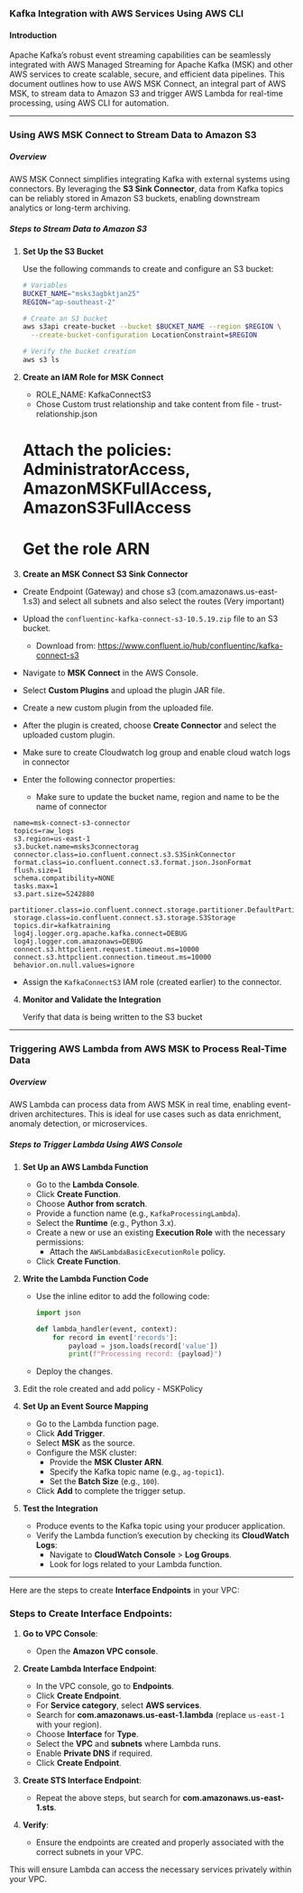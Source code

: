 ### Kafka Integration with AWS Services Using AWS CLI

#### **Introduction**
Apache Kafka’s robust event streaming capabilities can be seamlessly integrated with AWS Managed Streaming for Apache Kafka (MSK) and other AWS services to create scalable, secure, and efficient data pipelines. This document outlines how to use AWS MSK Connect, an integral part of AWS MSK, to stream data to Amazon S3 and trigger AWS Lambda for real-time processing, using AWS CLI for automation.

---

### **Using AWS MSK Connect to Stream Data to Amazon S3**

##### **Overview**
AWS MSK Connect simplifies integrating Kafka with external systems using connectors. By leveraging the **S3 Sink Connector**, data from Kafka topics can be reliably stored in Amazon S3 buckets, enabling downstream analytics or long-term archiving.

##### **Steps to Stream Data to Amazon S3**

1. **Set Up the S3 Bucket**

   Use the following commands to create and configure an S3 bucket:

   ```bash
   # Variables
   BUCKET_NAME="msks3agbktjan25"
   REGION="ap-southeast-2"

   # Create an S3 bucket
   aws s3api create-bucket --bucket $BUCKET_NAME --region $REGION \
     --create-bucket-configuration LocationConstraint=$REGION
   
   # Verify the bucket creation
   aws s3 ls
   ```

2. **Create an IAM Role for MSK Connect**
    - ROLE_NAME: KafkaConnectS3
    - Chose Custom trust relationship and take content from file - trust-relationship.json

   # Attach the policies: AdministratorAccess, AmazonMSKFullAccess, AmazonS3FullAccess

   # Get the role ARN

3. **Create an MSK Connect S3 Sink Connector**
  - Create Endpoint (Gateway) and chose s3 (com.amazonaws.us-east-1.s3) and select all subnets and also select the routes (Very important)

   - Upload the `confluentinc-kafka-connect-s3-10.5.19.zip` file to an S3 bucket.
      - Download from: https://www.confluent.io/hub/confluentinc/kafka-connect-s3
   - Navigate to **MSK Connect** in the AWS Console.
   - Select **Custom Plugins** and upload the plugin JAR file.
   - Create a new custom plugin from the uploaded file.
   - After the plugin is created, choose **Create Connector** and select the uploaded custom plugin.
   - Make sure to create Cloudwatch log group and enable cloud watch logs in connector
   - Enter the following connector properties:
      - Make sure to update the bucket name, region and name to be the name of connector

   ```properties
    name=msk-connect-s3-connector
    topics=raw_logs
    s3.region=us-east-1
    s3.bucket.name=msks3connectorag
    connector.class=io.confluent.connect.s3.S3SinkConnector
    format.class=io.confluent.connect.s3.format.json.JsonFormat
    flush.size=1
    schema.compatibility=NONE
    tasks.max=1
    s3.part.size=5242880
    partitioner.class=io.confluent.connect.storage.partitioner.DefaultPartitioner
    storage.class=io.confluent.connect.s3.storage.S3Storage
    topics.dir=kafkatraining
    log4j.logger.org.apache.kafka.connect=DEBUG
    log4j.logger.com.amazonaws=DEBUG
    connect.s3.httpclient.request.timeout.ms=10000
    connect.s3.httpclient.connection.timeout.ms=10000
    behavior.on.null.values=ignore
   ```

   - Assign the `KafkaConnectS3` IAM role (created earlier) to the connector.

4. **Monitor and Validate the Integration**

   Verify that data is being written to the S3 bucket
---

### **Triggering AWS Lambda from AWS MSK to Process Real-Time Data**

##### **Overview**
AWS Lambda can process data from AWS MSK in real time, enabling event-driven architectures. This is ideal for use cases such as data enrichment, anomaly detection, or microservices.

##### **Steps to Trigger Lambda Using AWS Console**

1. **Set Up an AWS Lambda Function**
   - Go to the **Lambda Console**.
   - Click **Create Function**.
   - Choose **Author from scratch**.
   - Provide a function name (e.g., `KafkaProcessingLambda`).
   - Select the **Runtime** (e.g., Python 3.x).
   - Create a new or use an existing **Execution Role** with the necessary permissions:
     - Attach the `AWSLambdaBasicExecutionRole` policy.
   - Click **Create Function**.

2. **Write the Lambda Function Code**
   - Use the inline editor to add the following code:
     ```python
     import json

     def lambda_handler(event, context):
         for record in event['records']:
             payload = json.loads(record['value'])
             print(f"Processing record: {payload}")
     ```
   - Deploy the changes.

3. Edit the role created and add policy - MSKPolicy

4. **Set Up an Event Source Mapping**
   - Go to the Lambda function page.
   - Click **Add Trigger**.
   - Select **MSK** as the source.
   - Configure the MSK cluster:
     - Provide the **MSK Cluster ARN**.
     - Specify the Kafka topic name (e.g., `ag-topic1`).
     - Set the **Batch Size** (e.g., `100`).
   - Click **Add** to complete the trigger setup.

5. **Test the Integration**
   - Produce events to the Kafka topic using your producer application.
   - Verify the Lambda function’s execution by checking its **CloudWatch Logs**:
     - Navigate to **CloudWatch Console** > **Log Groups**.
     - Look for logs related to your Lambda function.

---


Here are the steps to create **Interface Endpoints** in your VPC:

### Steps to Create Interface Endpoints:

1. **Go to VPC Console**:
   - Open the **Amazon VPC console**.

2. **Create Lambda Interface Endpoint**:
   - In the VPC console, go to **Endpoints**.
   - Click **Create Endpoint**.
   - For **Service category**, select **AWS services**.
   - Search for **com.amazonaws.us-east-1.lambda** (replace `us-east-1` with your region).
   - Choose **Interface** for **Type**.
   - Select the **VPC** and **subnets** where Lambda runs.
   - Enable **Private DNS** if required.
   - Click **Create Endpoint**.

3. **Create STS Interface Endpoint**:
   - Repeat the above steps, but search for **com.amazonaws.us-east-1.sts**.

5. **Verify**:
   - Ensure the endpoints are created and properly associated with the correct subnets in your VPC.

This will ensure Lambda can access the necessary services privately within your VPC.